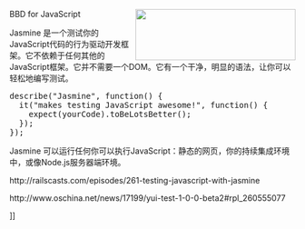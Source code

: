 <p><img style="float: right;" height="90" width="282" src="http://pivotal.github.com/jasmine/images/jasmine_logo.png" />BBD for JavaScript</p>
<p>Jasmine&nbsp;是一个测试你的JavaScript代码的行为驱动开发框架。它不依赖于任何其他的JavaScript框架。它并不需要一个DOM。它有一个干净，明显的语法，让你可以轻松地编写测试。</p>
<p>
<div class="cnblogs_Highlighter">
<pre class="brush:csharp;gutter:true;">describe("Jasmine", function() {
  it("makes testing JavaScript awesome!", function() {
    expect(yourCode).toBeLotsBetter();
  });
});
</pre>
</div>
</p>
<p>Jasmine 可以运行任何你可以执行JavaScript：静态的网页，你的持续集成环境中，或像Node.js服务器端环境。</p>
<p>http://railscasts.com/episodes/261-testing-javascript-with-jasmine</p>
<p>http://www.oschina.net/news/17199/yui-test-1-0-0-beta2#rpl_260555077</p>]]